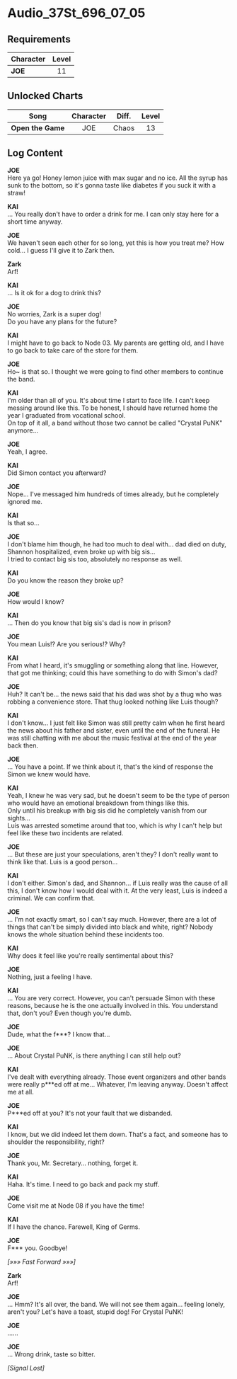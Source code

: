 # Audio_37St_696_07_05
## Requirements
|Character|Level|
|---------|:---:|
|**JOE**  | 11  |

## Unlocked Charts
|      Song       |Character|Diff.|Level|
|-----------------|:-------:|:---:|:---:|
|**Open the Game**|   JOE   |Chaos| 13  |

## Log Content
**JOE**<br>
Here ya go! Honey lemon juice with max sugar and no ice. All the syrup has sunk to the bottom, so it's gonna taste like diabetes if you suck it with a straw!

**KAI**<br>
... You really don't have to order a drink for me. I can only stay here for a short time anyway.

**JOE**<br>
We haven't seen each other for so long, yet this is how you treat me? How cold... I guess I'll give it to Zark then.

**Zark**<br>
Arf!

**KAI**<br>
... Is it ok for a dog to drink this?

**JOE**<br>
No worries, Zark is a super dog!<br>
Do you have any plans for the future?

**KAI**<br>
I might have to go back to Node 03. My parents are getting old, and I have to go back to take care of the store for them.

**JOE**<br>
Ho\~ is that so. I thought we were going to find other members to continue the band.

**KAI**<br>
I'm older than all of you. It's about time I start to face life. I can't keep messing around like this. To be honest, I should have returned home the year I graduated from vocational school.<br>
On top of it all, a band without those two cannot be called "Crystal PuNK" anymore...

**JOE**<br>
Yeah, I agree.

**KAI**<br>
Did Simon contact you afterward?

**JOE**<br>
Nope... I've messaged him hundreds of times already, but he completely ignored me.

**KAI**<br>
Is that so...

**JOE**<br>
I don't blame him though, he had too much to deal with... dad died on duty, Shannon hospitalized, even broke up with big sis... <br>
I tried to contact big sis too, absolutely no response as well.

**KAI**<br>
Do you know the reason they broke up?

**JOE**<br>
How would I know?

**KAI**<br>
... Then do you know that big sis's dad is now in prison?

**JOE**<br>
You mean Luis!? Are you serious!? Why?

**KAI**<br>
From what I heard, it's smuggling or something along that line. However, that got me thinking; could this have something to do with Simon's dad?

**JOE**<br>
Huh? It can't be... the news said that his dad was shot by a thug who was robbing a convenience store. That thug looked nothing like Luis though?

**KAI**<br>
I don't know... I just felt like Simon was still pretty calm when he first heard the news about his father and sister, even until the end of the funeral. He was still chatting with me about the music festival at the end of the year back then.

**JOE**<br>
... You have a point. If we think about it, that's the kind of response the Simon we knew would have.

**KAI**<br>
Yeah, I knew he was very sad, but he doesn't seem to be the type of person who would have an emotional breakdown from things like this.<br>
Only until his breakup with big sis did he completely vanish from our sights...<br>
Luis was arrested sometime around that too, which is why I can't help but feel like these two incidents are related.

**JOE**<br>
... But these are just your speculations, aren't they? I don't really want to think like that. Luis is a good person...

**KAI**<br>
I don't either. Simon's dad, and Shannon... if Luis really was the cause of all this, I don't know how I would deal with it. At the very least, Luis is indeed a criminal. We can confirm that.

**JOE**<br>
... I'm not exactly smart, so I can't say much. However, there are a lot of things that can't be simply divided into black and white, right? Nobody knows the whole situation behind these incidents too.

**KAI**<br>
Why does it feel like you're really sentimental about this?

**JOE**<br>
Nothing, just a feeling I have.

**KAI**<br>
... You are very correct. However, you can't persuade Simon with these reasons, because he is the one actually involved in this. You understand that, don't you? Even though you're dumb.

**JOE**<br>
Dude, what the f\*\*\*? I know that...

**JOE**<br>
... About Crystal PuNK, is there anything I can still help out?

**KAI**<br>
I've dealt with everything already. Those event organizers and other bands were really p\*\*\*ed off at me... Whatever, I'm leaving anyway. Doesn't affect me at all.

**JOE**<br>
P\*\*\*ed off at you? It's not your fault that we disbanded.

**KAI**<br>
I know, but we did indeed let them down. That's a fact, and someone has to shoulder the responsibility, right?

**JOE**<br>
Thank you, Mr. Secretary... nothing, forget it.

**KAI**<br>
Haha. It's time. I need to go back and pack my stuff.

**JOE**<br>
Come visit me at Node 08 if you have the time!

**KAI**<br>
If I have the chance. Farewell, King of Germs.

**JOE**<br>
F\*\*\* you. Goodbye!

*[»»» Fast Forward »»»]*

**Zark**<br>
Arf!

**JOE**<br>
... Hmm? It's all over, the band. We will not see them again... feeling lonely, aren't you? Let's have a toast, stupid dog! For Crystal PuNK!

**JOE**<br>
......

**JOE**<br>
... Wrong drink, taste so bitter.

*[Signal Lost]*
